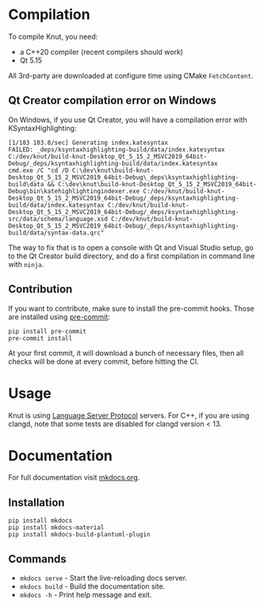 # Compilation

To compile Knut, you need:
- a C++20 compiler (recent compilers should work)
- Qt 5.15

All 3rd-party are downloaded at configure time using CMake `FetchContent`.

## Qt Creator compilation error on Windows

On Windows, if you use Qt Creator, you will have a compilation error with KSyntaxHighlighting:

```
[1/183 103.8/sec] Generating index.katesyntax
FAILED: _deps/ksyntaxhighlighting-build/data/index.katesyntax C:/dev/knut/build-knut-Desktop_Qt_5_15_2_MSVC2019_64bit-Debug/_deps/ksyntaxhighlighting-build/data/index.katesyntax
cmd.exe /C "cd /D C:\dev\knut\build-knut-Desktop_Qt_5_15_2_MSVC2019_64bit-Debug\_deps\ksyntaxhighlighting-build\data && C:\dev\knut\build-knut-Desktop_Qt_5_15_2_MSVC2019_64bit-Debug\bin\katehighlightingindexer.exe C:/dev/knut/build-knut-Desktop_Qt_5_15_2_MSVC2019_64bit-Debug/_deps/ksyntaxhighlighting-build/data/index.katesyntax C:/dev/knut/build-knut-Desktop_Qt_5_15_2_MSVC2019_64bit-Debug/_deps/ksyntaxhighlighting-src/data/schema/language.xsd C:/dev/knut/build-knut-Desktop_Qt_5_15_2_MSVC2019_64bit-Debug/_deps/ksyntaxhighlighting-build/data/syntax-data.qrc"
```

The way to fix that is to open a console with Qt and Visual Studio setup, go to the Qt Creator build directory, and do a first compilation in command line with `ninja`.

## Contribution

If you want to contribute, make sure to install the pre-commit hooks. Those are installed using [pre-commit](https://pre-commit.com/):

```
pip install pre-commit
pre-commit install
```

At your first commit, it will download a bunch of necessary files, then all checks will be done at every commit, before hitting the CI.

# Usage

Knut is using [Language Server Protocol](https://microsoft.github.io/language-server-protocol/) servers.
For C++, if you are using clangd, note that some tests are disabled for clangd version < 13.

# Documentation

For full documentation visit [mkdocs.org](https://www.mkdocs.org/).

## Installation

```
pip install mkdocs
pip install mkdocs-material
pip install mkdocs-build-plantuml-plugin
```

## Commands

- `mkdocs serve` - Start the live-reloading docs server.
- `mkdocs build` - Build the documentation site.
- `mkdocs -h` - Print help message and exit.
